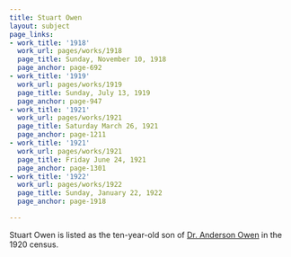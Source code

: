 ```yaml
---
title: Stuart Owen
layout: subject
page_links:
- work_title: '1918'
  work_url: pages/works/1918
  page_title: Sunday, November 10, 1918
  page_anchor: page-692
- work_title: '1919'
  work_url: pages/works/1919
  page_title: Sunday, July 13, 1919
  page_anchor: page-947
- work_title: '1921'
  work_url: pages/works/1921
  page_title: Saturday March 26, 1921
  page_anchor: page-1211
- work_title: '1921'
  work_url: pages/works/1921
  page_title: Friday June 24, 1921
  page_anchor: page-1301
- work_title: '1922'
  work_url: pages/works/1922
  page_title: Sunday, January 22, 1922
  page_anchor: page-1918

---
```

<p>Stuart Owen is listed as the ten-year-old son of <a href='../subjects/150' title='Dr. Anderson Owen'>Dr. Anderson Owen</a> in the 1920 census.</p>